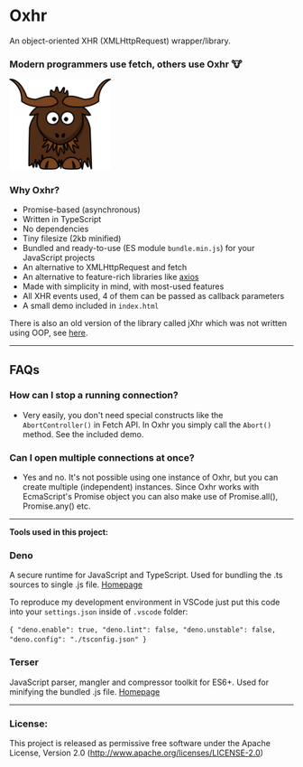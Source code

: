 # Oxhr
An object-oriented XHR (XMLHttpRequest) wrapper/library.

### Modern programmers use fetch, others use Oxhr 🐮

<img width="180" alt="Oxhr logo" src="./oxhr-logo.svg" />

### Why Oxhr?
- Promise-based (asynchronous)
- Written in TypeScript
- No dependencies
- Tiny filesize (2kb minified)
- Bundled and ready-to-use (ES module `bundle.min.js`) for your JavaScript projects
- An alternative to XMLHttpRequest and fetch
- An alternative to feature-rich libraries like [axios](https://github.com/axios/axios)
- Made with simplicity in mind, with most-used features
- All XHR events used, 4 of them can be passed as callback parameters
- A small demo included in `index.html`

There is also an old version of the library called jXhr which was not written using OOP, see [here](https://github.com/Amarok24/Oxhr/tree/non-oop-version).

---

## FAQs

### How can I stop a running connection?
- Very easily, you don't need special constructs like the `AbortController()` in Fetch API. In Oxhr you simply call the `Abort()` method. See the included demo.

### Can I open multiple connections at once?
- Yes and no. It's not possible using one instance of Oxhr, but you can create multiple (independent) instances. Since Oxhr works with EcmaScript's Promise object you can also make use of Promise.all(), Promise.any() etc.


---

<b>Tools used in this project:</b>

### Deno
A secure runtime for JavaScript and TypeScript.
Used for bundling the .ts sources to single .js file.
[Homepage](https://deno.land/)

To reproduce my development environment in VSCode just put this code into your `settings.json` inside of `.vscode` folder:

`
{
	"deno.enable": true,
	"deno.lint": false,
	"deno.unstable": false,
	"deno.config": "./tsconfig.json"
}
`

### Terser
JavaScript parser, mangler and compressor toolkit for ES6+.
Used for minifying the bundled .js file.
[Homepage](https://terser.org/)

---


### License:
This project is released as permissive free software under the Apache License, Version 2.0 (http://www.apache.org/licenses/LICENSE-2.0)
